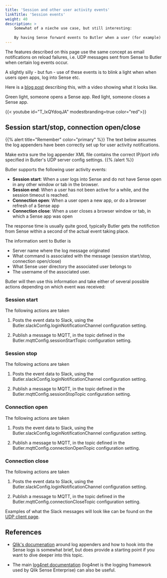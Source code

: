 ```yaml
---
title: 'Session and other user activity events'
linkTitle: 'Session events'
weight: 40
description: >
    Somewhat of a nieche use case, but still interesting:  
    
    By having Sense forward events to Butler when a user (for example) starts a session, Butler can then forward this event to other tools and systems that need to take action when users start or stop using Sense.  
---
```


The features described on this page use the same concept as email notifications on reload failures, i.e. UDP messages sent from Sense to Butler when certain log events occur.

A slightly silly - but fun - use of these events is to blink a light when when users open apps, log into Sense etc.

Here is a [blog post](https://ptarmiganlabs.com/blog/2017/05/01/let-there-be-blinky-light/) describing this, with a video showing what it looks like.

Green light, someone opens a Sense app. Red light, someone closes a Sense app.

{{< youtube id="T_IxQYdoqJA" modestbranding=true color="red">}}

## Session start/stop, connection open/close

{{% alert title="Remember" color="primary" %}}
The text below assumes the log appenders have been correctly set up for user activity notifications.

Make extra sure the log appender XML file contains the correct IP/port info specified in Butler's UDP server config settings. 
{{% /alert %}}

Butler supports the following user activity events:

- **Session start**: When a user logs into Sense and do not have Sense open in any other window or tab in the browser.
- **Session end**: When a user has not been active for a while, and the session timeout is reached.
- **Connection open**: When a user open a new app, or do a browser refresh of a Sense app
- **Connection close**: When a user closes a browser window or tab, in which a Sense app was open

The response time is usually quite good, typically Butler gets the notifiction from Sense within a second of the actual event taking place.

The information sent to Butler is

- Server name where the log message originated
- What command is associated with the message (session start/stop, connection open/close)
- What Sense user directory the associated user belongs to
- The username of the associated user.

Butler will then use this information and take either of several possible actions depending on which event was received:

### Session start

The following actions are taken

1. Posts the event data to Slack, using the Butler.slackConfig.loginNotificationChannel configuration setting.

2. Publish a message to MQTT, in the topic defined in the Butler.mqttConfig.sessionStartTopic configuration setting.

### Session stop

The following actions are taken

1. Posts the event data to Slack, using the Butler.slackConfig.loginNotificationChannel configuration setting.

2. Publish a message to MQTT, in the topic defined in the Butler.mqttConfig.sessionStopTopic configuration setting.

### Connection open

The following actions are taken

1. Posts the event data to Slack, using the Butler.slackConfig.loginNotificationChannel configuration setting.

2. Publish a message to MQTT, in the topic defined in the Butler.mqttConfig.connectionOpenTopic configuration setting.

### Connection close

The following actions are taken

1. Posts the event data to Slack, using the Butler.slackConfig.loginNotificationChannel configuration setting.

2. Publish a message to MQTT, in the topic defined in the Butler.mqttConfig.connectionCloseTopic configuration setting.

Examples of what the Slack messages will look like can be found on the [UDP client page](/docs/concepts/udp).

## References

- [Qlik's documenation](https://help.qlik.com/en-US/sense-admin/September2020/Subsystems/DeployAdministerQSE/Content/Sense_DeployAdminister/QSEoW/Deploy_QSEoW/Server-Logging-Using-Appenders.htm) around log appenders and how to hook into the Sense logs is somewhat brief, but does provide a starting point if you want to dive deeper into this topic.

- The main [log4net documentation](https://logging.apache.org/log4net/) (log4net is the logging framework used by Qlik Sense Enterprise) can also be useful.
